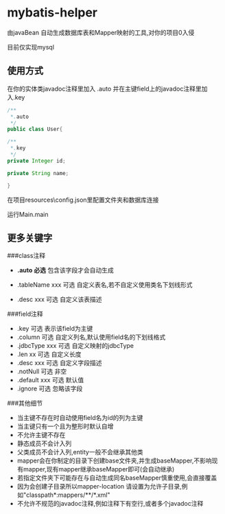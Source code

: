 # mybatis-helper

由javaBean 自动生成数据库表和Mapper映射的工具,对你的项目0入侵

目前仅实现mysql

## 使用方式

在你的实体类javadoc注释里加入 .auto 并在主键field上的javadoc注释里加入.key
```java
/**
 *.auto
 */
public class User{

/**
 *.key
 */
private Integer id;

private String name;

}
```

在项目resources\config.json里配置文件夹和数据库连接

运行Main.main

## 更多关键字
###class注释

- **.auto 必选** 包含该字段才会自动生成

- .tableName xxx 可选 自定义表名,若不自定义使用类名下划线形式

- .desc xxx 可选 自定义该表描述

###field注释
- .key 可选 表示该field为主键
- .column 可选 自定义列名,默认使用field名的下划线格式
- .jdbcType xxx 可选 自定义映射的jdbcType
- .len xx 可选 自定义长度
- .desc xxx 可选 自定义字段描述
- .notNull 可选 非空
- .default xxx 可选 默认值
- .ignore 可选 忽略该字段

###其他细节
- 当主键不存在时自动使用field名为id的列为主键
- 当主键只有一个且为整形时默认自增
- 不允许主键不存在
- 静态成员不会计入列
- 父类成员不会计入列,entity一般不会继承其他类
- mapper会在你制定的目录下创建base文件夹,并生成baseMapper,不影响现有mapper,现有mapper继承baseMapper即可(会自动继承)
- 若指定文件夹下可能存在与自动生成同名baseMapper慎重使用,会直接覆盖
- 因为会创建子目录所以mapper-location 请设置为允许子目录,例如"classpath\*:mappers/\*\*/\*.xml"
- 不允许不规范的javadoc注释,例如注释下有空行,或者多个javadoc注释




